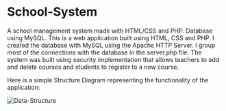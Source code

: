 # School-System
A school management system made with HTML/CSS and PHP. Database using MySQL.
This is a web application built using HTML, CSS and PHP. I created the database with MySQL using the Apache HTTP Server. I group most of the connections with the database in the server.php file. The system was built using security implementation that allows teachers to add and delete courses and students to register to a new course.

Here is a simple Structure Diagram representing the functionality of the application:

![Data-Structure](https://user-images.githubusercontent.com/47929465/64828599-2fc92480-d597-11e9-946f-4f15b184f4f3.png)
